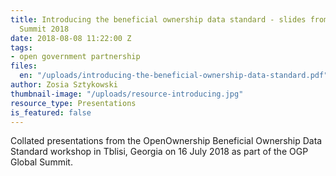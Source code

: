 ```yaml
---
title: Introducing the beneficial ownership data standard - slides from the OGP Global
  Summit 2018
date: 2018-08-08 11:22:00 Z
tags:
- open government partnership
files:
  en: "/uploads/introducing-the-beneficial-ownership-data-standard.pdf"
author: Zosia Sztykowski
thumbnail-image: "/uploads/resource-introducing.jpg"
resource_type: Presentations
is_featured: false
---
```


Collated presentations from the OpenOwnership Beneficial Ownership Data Standard workshop in Tblisi, Georgia on 16 July 2018 as part of the OGP Global Summit.
